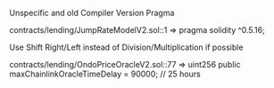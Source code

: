 Unspecific and old Compiler Version Pragma

contracts/lending/JumpRateModelV2.sol::1 => pragma solidity ^0.5.16;



Use Shift Right/Left instead of Division/Multiplication if possible

contracts/lending/OndoPriceOracleV2.sol::77 => uint256 public maxChainlinkOracleTimeDelay = 90000; // 25 hours